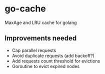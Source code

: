# go-cache
MaxAge and LRU cache for golang


## Improvements needed

  - Cap parallel requests
  - Avoid duplicate requests (add backoff?)
  - Add requests count threshold for evictions
  - Goroutine to evict expired nodes
